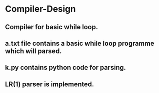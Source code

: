 # Compiler-Design
## Compiler for basic while loop.
## a.txt file contains a basic while loop programme which will parsed.
## k.py contains python code for parsing.
## LR(1) parser is implemented.
